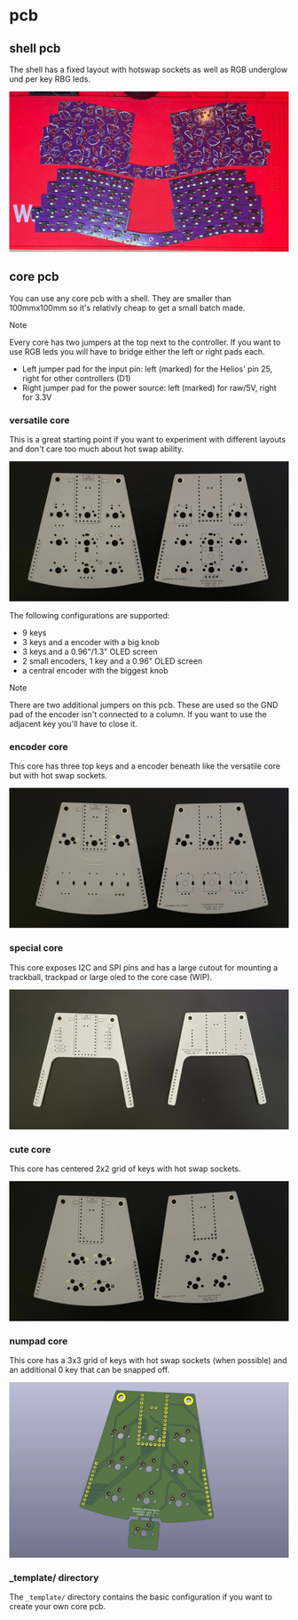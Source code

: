 # pcb

## shell pcb

The shell has a fixed layout with hotswap sockets as well as RGB underglow und per key RBG leds.

![shell top](./../images/pcb_shell.webp)

## core pcb

You can use any core pcb with a shell. They are smaller than 100mmx100mm so it's relativly cheap to get a small batch made.

> [!NOTE]
> Every core has two jumpers at the top next to the controller. If you want to use RGB leds you will have to bridge either the left or right pads each.
> - Left jumper pad for the input pin: left (marked) for the Helios' pin 25, right for other controllers (D1)
> - Right jumper pad for the power source: left (marked) for raw/5V, right for 3.3V

### versatile core

This is a great starting point if you want to experiment with different layouts and don't care too much about hot swap ability.

![versatile core](./../images/pcb_core_versatile.webp)

The following configurations are supported:
- 9 keys
- 3 keys and a encoder with a big knob
- 3 keys and a 0.96"/1.3" OLED screen
- 2 small encoders, 1 key and a 0.96" OLED screen
- a central encoder with the biggest knob

> [!NOTE]
> There are two additional jumpers on this pcb. These are used so the GND pad of the encoder isn't connected to a column. If you want to use the adjacent key you'll have to close it.

### encoder core

This core has three top keys and a encoder beneath like the versatile core but with hot swap sockets.

![encoder core](./../images/pcb_core_encoder.webp)

### special core

This core exposes I2C and SPI pins and has a large cutout for mounting a trackball, trackpad or large oled to the core case (WIP).

![special core](./../images/pcb_core_special.webp)

### cute core

This core has centered 2x2 grid of keys with hot swap sockets.

![cute core](./../images/pcb_core_cute.webp)

### numpad core

This core has a 3x3 grid of keys with hot swap sockets (when possible) and an additional 0 key that can be snapped off.

![numpad core](./../images/pcb_core_numpad.webp)

### _template/ directory

The `_template/` directory contains the basic configuration if you want to create your own core pcb.
